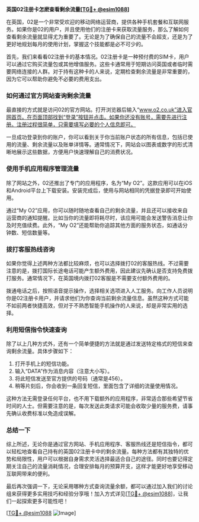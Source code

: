 **英国02注册卡怎麽查看剩余流量[[TG💪+ @esim1088](https://t.me/s/esim1088)]**

在英国，02是一个非常受欢迎的移动网络运营商，提供各种手机套餐和互联网服务。如果你是02的用户，并且使用他们的注册卡来获取流量服务，那么了解如何查看剩余流量就显得尤为重要了。无论是为了确保自己的流量不会超支，还是为了更好地规划每月的使用计划，掌握这个技能都是必不可少的。

首先，我们来看看02注册卡的基本情况。02注册卡是一种预付费的SIM卡，用户可以通过它购买流量包或其他增值服务。这些卡通常用于短期访问英国或者临时需要网络连接的人群。对于持有这种卡的人来说，定期检查剩余流量是非常重要的，因为它可以帮助你避免不必要的费用支出。

### **如何通过官方网站查询剩余流量**

最直接的方式就是访问02的官方网站。打开浏览器后输入“www.o2.co.uk”进入官网首页。在页面顶部找到“登录”按钮并点击。如果你还没有账号，需要先进行注册。注册过程很简单，只需要填写必要的个人信息即可。

一旦成功登录到你的账户，你可以看到关于你当前账户状态的所有信息，包括已使用的流量、剩余流量以及账单详情等。通常情况下，网站会以图表或数字的形式清晰地展示这些数据，方便用户快速理解自己的消费状况。

### **使用手机应用程序管理流量**

除了网站之外，02还推出了专门的应用程序，名为“My O2”。这款应用可以在iOS和Android平台上下载安装。安装完成后，使用与网站相同的凭据登录即可开始使用。

通过“My O2”应用，你可以随时随地查看自己的剩余流量，并且还可以接收来自运营商的通知提醒。比如当你的流量即将耗尽时，该应用可能会发送警告消息让你及时充值续费。此外，“My O2”还能帮助你追踪其他方面的服务状态，如通话分钟数、短信数量等。

### **拨打客服热线咨询**

如果你觉得上述两种方法都比较麻烦，也可以选择拨打02的客服热线。不过需要注意的是，拨打国际长途电话可能产生额外费用，因此建议先确认是否支持免费拨打服务。通常情况下，在英国境内拨打02客服是不需要支付额外费用的。

拨通电话之后，按照语音提示操作，选择相关选项进入人工服务。向工作人员说明你是02注册卡用户，并请求他们为你查询当前剩余流量信息。虽然这种方式可能不如前两者快捷高效，但对于不熟悉智能手机操作的人来说，却是非常实用的选择。

### **利用短信指令快速查询**

除了以上几种方式外，还有一个简单便捷的方法就是通过发送特定格式的短信来查询剩余流量。具体步骤如下：

1. 打开手机上的短信功能。
2. 输入“DATA”作为消息内容（注意大小写）。
3. 将此短信发送至官方提供的号码（通常是456）。
4. 稍等片刻后，你会收到一条回复短信，里面包含了详细的流量使用情况。

这种方法无需登录任何平台，也不用下载额外的应用程序，非常适合那些希望节省时间的人士。但需要注意的是，每次发送此类请求可能会收取少量的服务费，请事先确认收费标准以免造成误解。

### **总结一下**

综上所述，无论你是通过官方网站、手机应用程序、客服热线还是短信指令，都可以轻松地查看自己持有的英国02注册卡中的剩余流量。每种方法都有其独特的优势和局限性，用户可以根据自身需求灵活选择最适合自己的途径。同时也要记得定期关注自己的流量消耗情况，合理安排每月的预算开支，这样才能更好地享受移动互联网带来的便利。

最后再次强调一下，无论采用哪种方式查询流量余额，都可以通过加入我们的讨论组来获得更多实用技巧和经验分享哦！加入方式详见[[TG💪+ @esim1088](https://t.me/s/esim1088)]，让我们一起探索更多可能性吧！

[[TG💪+ @esim1088](https://t.me/s/esim1088) ![Image](https://i.postimg.cc/4NQfJmqS/Snipaste-2025-05-13-00-14-12.png)]